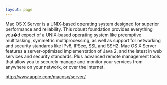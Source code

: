 ```yaml
---
layout: page
---
```




Mac OS X Server is a UNIX-based operating system designed for superior performance and reliability. This robust foundation provides everything you�d expect of a UNIX-based operating system like preemptive multitasking, symmetric multiprocessing, as well as support for networking and security standards like IPv6, IPSec, SSL and SSH2. Mac OS X Server features a server-optimized implementation of Java 2, and the latest in web services and security standards. Plus advanced remote management tools that allow you to securely manage and monitor your services from anywhere on your network, or over the Internet.

http://www.apple.com/macosx/server/
